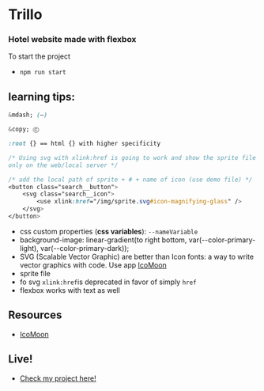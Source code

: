 # Trillo

### Hotel website made with flexbox

To start the project

* `npm run start`

## learning tips:

```css
&mdash; (—)

&copy; Ⓒ

:root {} == html {} with higher specificity

/* Using svg with xlink:href is going to work and show the sprite file 
only on the web/local server */

/* add the local path of sprite + # + name of icon (use demo file) */
<button class="search__button">
    <svg class="search__icon">
        <use xlink:href="/img/sprite.svg#icon-magnifying-glass" />
    </svg>
</button>

```

* css custom properties (**css variables**): `--nameVariable`
* background-image: linear-gradient(to right bottom, var(--color-primary-light), var(--color-primary-dark));
* SVG (Scalable Vector Graphic) are better than Icon fonts: a way to write vector graphics with code. Use app
[IcoMoon](https://icomoon.io/)
* sprite file
* fo svg `xlink:href`is deprecated in favor of simply `href`
* flexbox works with text as well


## Resources
* [IcoMoon](https://icomoon.io/)

## Live!
* [Check my project here!](happy-blackwell-trillo.netlify.com)